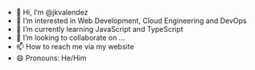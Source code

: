 - 👋 Hi, I’m @jkvalendez
- 👀 I’m interested in Web Development, Cloud Engineering and DevOps
- 🌱 I’m currently learning JavaScript and TypeScript
- 💞️ I’m looking to collaborate on ...
- 📫 How to reach me via my website
- 😄 Pronouns: He/Him
<!---- ⚡ Fun fact: ...--->

<!---
jkvalendez/jkvalendez is a ✨ special ✨ repository because its `README.md` (this file) appears on your GitHub profile.
You can click the Preview link to take a look at your changes.
--->
